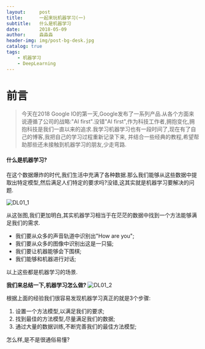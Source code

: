 ```yaml
---
layout:     post                   
title:      一起来玩机器学习(一)           
subtitle:   什么是机器学习
date:       2018-05-09              
author:     淼淼淼                   
header-img: img/post-bg-desk.jpg    
catalog: true                       
tags:                               
    - 机器学习
    - DeepLearning
---
```

# 前言
>今天在2018 Google IO的第一天,Google发布了一系列产品.从各个方面来说遵循了公司的战略:"AI first".没错"AI first",作为科技工作者,拥抱变化,拥抱科技是我们一直以来的追求.我学习机器学习也有一段时间了,现在有了自己的博客,我把自己的学习过程重新记录下来, 并结合一些经典的教程,希望帮助那些还未接触到机器学习的朋友,少走弯路.

#### 什么是机器学习?
在这个数据爆炸的时代,我们生活中充满了各种数据.那么我们能够从这些数据中提取出特定模型,然后满足人们特定的要求吗?没错,这其实就是机器学习要解决的问题.

![DL01_1](http://ww1.sinaimg.cn/large/635e5891gy1fr4x4coagfj21hc14844g.jpg)

从这张图,我们更加明白,其实机器学习相当于在茫茫的数据中找到一个方法能够满足我们的需求.

- 我们要从众多的声音轨道中识别出"How are you";
- 我们要从众多的图像中识别出这是一只猫;
- 我们要让机器能够会下围棋;
- 我们能够和机器进行对话;

以上这些都是机器学习的场景.

**我们来总结一下,机器学习怎么做?**
![DL01_2](http://ww1.sinaimg.cn/large/635e5891gy1fr4xflqxaij21ha140ai7.jpg)

根据上面的经验我们很容易发现机器学习真正的就是3个步骤:

1. 设置一个方法模型,以满足我们的要求;
2. 找到最佳的方法模型,尽量满足我们的数据;
3. 通过大量的数据训练,不断完善我们的最佳方法模型;

怎么样,是不是很通俗易懂?




